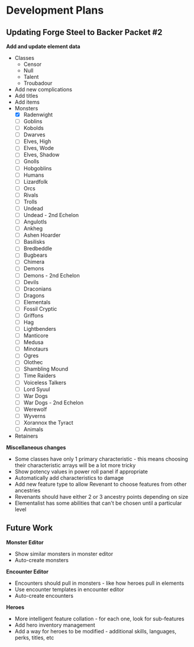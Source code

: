 # Development Plans

## Updating Forge Steel to Backer Packet #2

**Add and update element data**
* Classes
  * Censor
  * Null
  * Talent
  * Troubadour
* Add new complications
* Add titles
* Add items
* Monsters
  * [x] Radenwight
  * [ ] Goblins
  * [ ] Kobolds
  * [ ] Dwarves
  * [ ] Elves, High
  * [ ] Elves, Wode
  * [ ] Elves, Shadow
  * [ ] Gnolls
  * [ ] Hobgoblins
  * [ ] Humans
  * [ ] Lizardfolk
  * [ ] Orcs
  * [ ] Rivals
  * [ ] Trolls
  * [ ] Undead
  * [ ] Undead - 2nd Echelon
  * [ ] Angulotls
  * [ ] Ankheg
  * [ ] Ashen Hoarder
  * [ ] Basilisks
  * [ ] Bredbeddle
  * [ ] Bugbears
  * [ ] Chimera
  * [ ] Demons
  * [ ] Demons - 2nd Echelon
  * [ ] Devils
  * [ ] Draconians
  * [ ] Dragons
  * [ ] Elementals
  * [ ] Fossil Cryptic
  * [ ] Griffons
  * [ ] Hag
  * [ ] Lightbenders
  * [ ] Manticore
  * [ ] Medusa
  * [ ] Minotaurs
  * [ ] Ogres
  * [ ] Olothec
  * [ ] Shambling Mound
  * [ ] Time Raiders
  * [ ] Voiceless Talkers
  * [ ] Lord Syuul
  * [ ] War Dogs
  * [ ] War Dogs - 2nd Echelon
  * [ ] Werewolf
  * [ ] Wyverns
  * [ ] Xorannox the Tyract
  * [ ] Animals
* Retainers

**Miscellaneous changes**
* Some classes have only 1 primary characteristic - this means choosing their characteristic arrays will be a lot more tricky
* Show potency values in power roll panel if appropriate
* Automatically add characteristics to damage
* Add new feature type to allow Revenant to choose features from other ancestries
* Revenants should have either 2 or 3 ancestry points depending on size
* Elementalist has some abilities that can't be chosen until a particular level

## Future Work

**Monster Editor**
* Show similar monsters in monster editor
* Auto-create monsters

**Encounter Editor**
* Encounters should pull in monsters - like how heroes pull in elements
* Use encounter templates in encounter editor
* Auto-create encounters

**Heroes**
* More intelligent feature collation - for each one, look for sub-features
* Add hero inventory management
* Add a way for heroes to be modified - additional skills, languages, perks, titles, etc
